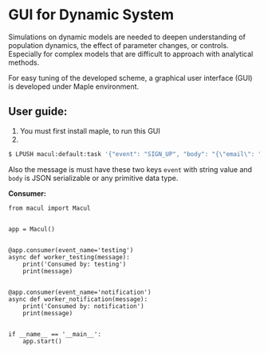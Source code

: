 # GUI for Dynamic System
Simulations on dynamic models are needed to deepen understanding of population dynamics, the effect of parameter changes, or controls. Especially for complex models that are difficult to approach with analytical methods.

For easy tuning of the developed scheme, a graphical user interface (GUI) is developed under Maple environment.


## User guide:

1. You must first install maple, to run this GUI
2. 

```bash
$ LPUSH macul:default:task '{"event": "SIGN_UP", "body": "{\"email\": "\john.doe@gmail.com"\, \"password\": \"test123$\"}"}'
```

Also the message is must have these two keys `event` with string value and `body` is JSON serializable or any primitive data type.

__Consumer:__
```maple
from macul import Macul


app = Macul()


@app.consumer(event_name='testing')
async def worker_testing(message):
    print('Consumed by: testing')
    print(message)


@app.consumer(event_name='notification')
async def worker_notification(message):
    print('Consumed by: notification')
    print(message)


if __name__ == '__main__':
    app.start()
``` 
